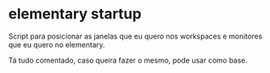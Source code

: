 # elementary startup

Script para posicionar as janelas que eu quero nos workspaces e monitores que eu quero no elementary. 

Tá tudo comentado, caso queira fazer o mesmo, pode usar como base.